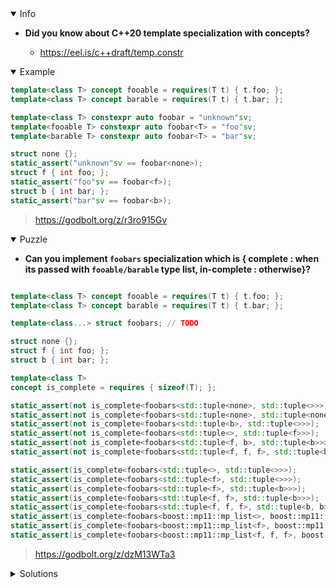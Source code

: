 <details open><summary>Info</summary><p>

* **Did you know about C++20 template specialization with concepts?**

  * https://eel.is/c++draft/temp.constr

</p></details><details open><summary>Example</summary><p>

```cpp
template<class T> concept fooable = requires(T t) { t.foo; };
template<class T> concept barable = requires(T t) { t.bar; };

template<class T> constexpr auto foobar = "unknown"sv;
template<fooable T> constexpr auto foobar<T> = "foo"sv;
template<barable T> constexpr auto foobar<T> = "bar"sv;

struct none {};
static_assert("unknown"sv == foobar<none>);
struct f { int foo; };
static_assert("foo"sv == foobar<f>);
struct b { int bar; };
static_assert("bar"sv == foobar<b>);
```

> https://godbolt.org/z/r3ro915Gv

</p></details><details open><summary>Puzzle</summary><p>

* **Can you implement `foobars` specialization which is
  { complete : when its passed with `fooable/barable` type list, in-complete : otherwise}?**

```cpp

template<class T> concept fooable = requires(T t) { t.foo; };
template<class T> concept barable = requires(T t) { t.bar; };

template<class...> struct foobars; // TODO

struct none {};
struct f { int foo; };
struct b { int bar; };

template<class T>
concept is_complete = requires { sizeof(T); };

static_assert(not is_complete<foobars<std::tuple<none>, std::tuple<>>>);
static_assert(not is_complete<foobars<std::tuple<none>, std::tuple<none>>>);
static_assert(not is_complete<foobars<std::tuple<b>, std::tuple<>>>);
static_assert(not is_complete<foobars<std::tuple<>, std::tuple<f>>>);
static_assert(not is_complete<foobars<std::tuple<f, b>, std::tuple<b>>>);
static_assert(not is_complete<foobars<std::tuple<f, f, f>, std::tuple<b, f, b>>>);

static_assert(is_complete<foobars<std::tuple<>, std::tuple<>>>);
static_assert(is_complete<foobars<std::tuple<f>, std::tuple<>>>);
static_assert(is_complete<foobars<std::tuple<f>, std::tuple<b>>>);
static_assert(is_complete<foobars<std::tuple<f, f>, std::tuple<b>>>);
static_assert(is_complete<foobars<std::tuple<f, f, f>, std::tuple<b, b>>>);
static_assert(is_complete<foobars<boost::mp11::mp_list<>, boost::mp11::mp_list<b>>>);
static_assert(is_complete<foobars<boost::mp11::mp_list<f>, boost::mp11::mp_list<b>>>);
static_assert(is_complete<foobars<boost::mp11::mp_list<f, f, f>, boost::mp11::mp_list<b, b>>>);
```

> https://godbolt.org/z/dzM13WTa3

</p></details><details><summary>Solutions</summary><p>


```cpp
template<template <fooable...> class FS, template <barable...> class BS, fooable...fs, barable...bs> 
struct foobars<FS<fs...>, BS<bs...>> {};
```

> https://cpp_tip_of_the_week.godbolt.org/z/9KKo65Pda
